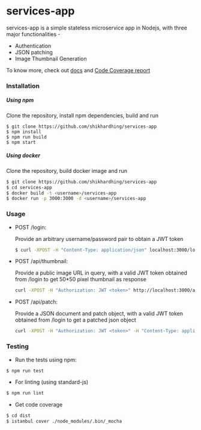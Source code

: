 # services-app

services-app is a simple stateless microservice app in Nodejs, with three major functionalities -
- Authentication
- JSON patching
- Image Thumbnail Generation

 To know more, check out [docs](https://shikhardhing.github.io/services-app/) and [Code Coverage report](https://shikhardhing.github.io/services-app/test-coverage)

### Installation

##### Using npm
 Clone the repository, install npm dependencies, build and run

   ```
   $ git clone https://github.com/shikhardhing/services-app
   $ npm install
   $ npm run build
   $ npm start
   ```

##### Using docker

 Clone the repository, build docker image and run

   ```sh
   $ git clone https://github.com/shikhardhing/services-app
   $ cd services-app
   $ docker build -t <username>/services-app
   $ docker run -p 3000:3000 -d <username>/services-app
   ```


### Usage

  - POST /login:

    Provide an arbitrary username/password pair to obtain a JWT token
    ```sh
    $ curl -XPOST -H "Content-Type: application/json" localhost:3000/login -d '{"username": "user", "password": "password"}'
    ```

  - POST /api/thumbnail:

    Provide a public image URL in query, with a valid JWT token obtained from /login to get 50*50 pixel thumbnail as response
    ```sh
    curl -XPOST -H "Authorization: JWT <token>" http://localhost:3000/api/thumbnail\?url\=https://cdn.pixabay.com/photo/2017/09/03/17/26/woman-2711279_960_720.jpg
    ```

  - POST /api/patch:

    Provide a JSON document and patch object, with a valid JWT token obtained from /login to get a patched json object
    ```sh
    curl -XPOST -H "Authorization: JWT <token>" -H "Content-Type: application/json" http://localhost:3000/api/patch -d '{"document": { "firstName": "Albert", "contactDetails": { "phoneNumbers": [] } },"operation": [{ "op": "replace", "path": "/firstName", "value": "Joachim" },{ "op": "add", "path": "/lastName", "value": "Wester" },{ "op": "add", "path": "/contactDetails/phoneNumbers/0", "value": { "number": "555-123" } }]}'
    ```

### Testing

 - Run the tests using npm:
 ```sh
 $ npm run test
 ```

 - For linting (using standard-js)
 ```sh
 $ npm run lint
 ```

 - Get code coverage
 ```sh
 $ cd dist
 $ istanbul cover ./node_modules/.bin/_mocha
 ```
